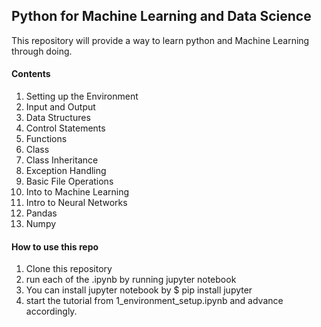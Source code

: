 <h2>Python for Machine Learning and Data Science</h2>

This repository will provide a way to learn python and Machine Learning through doing. 

<h4>Contents</h4>
<ol>
  <li>Setting up the Environment </li>
  <li>Input and Output</li>
  <li>Data Structures</li>
  <li>Control Statements</li>
  <li>Functions</li>
  <li>Class</li>
  <li>Class Inheritance</li>
  <li>Exception Handling</li>
  <li>Basic File Operations</li>
  <li>Into to Machine Learning</li>
  <li>Intro to Neural Networks</li>
  <li>Pandas</li>
  <li>Numpy</li>
</ol>


<h4> How to use this repo</h4>

1. Clone this repository 
2. run each of the .ipynb by running jupyter notebook
3. You can install jupyter notebook by 
    $ pip install jupyter
4. start the tutorial from 1_environment_setup.ipynb and advance accordingly.

